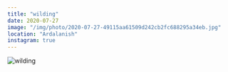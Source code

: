 ```yaml
---
title: "wilding"
date: 2020-07-27
image: "/img/photo/2020-07-27-49115aa61509d242cb2fc688295a34eb.jpg"
location: "Ardalanish"
instagram: true
---
```


![wilding](/img/photo/2020-07-27-49115aa61509d242cb2fc688295a34eb.jpg)
